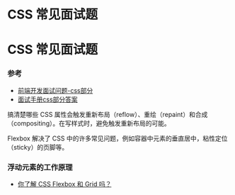 # CSS 常见面试题

# CSS 常见面试题

### 参考

- [前端开发面试问题-css部分](https://github.com/h5bp/Front-end-Developer-Interview-Questions/blob/main/src/questions/css-questions.md)
- [面试手册css部分答案](https://www.frontendinterviewhandbook.com/zh/css-questions/)

搞清楚哪些 CSS 属性会触发重新布局（reflow）、重绘（repaint）和合成（compositing）。在写样式时，避免触发重新布局的可能。

Flexbox 解决了 CSS 中的许多常见问题，例如容器中元素的垂直居中，粘性定位（sticky）的页脚等。

### 浮动元素的工作原理

- [你了解 CSS Flexbox 和 Grid 吗？](https://www.frontendinterviewhandbook.com/zh/css-questions/#%E4%BD%A0%E4%BA%86%E8%A7%A3-css-flexbox-%E5%92%8C-grid-%E5%90%97)